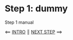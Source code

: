 # Step 1: dummy

Step 1 manual

[{]: <helper> (navStep)

⟸ <a href="../../../README.md">INTRO</a> <b>║</b> <a href="step2.md">NEXT STEP</a> ⟹

[}]: #